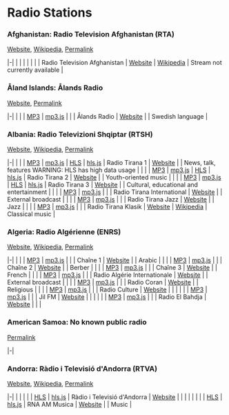 # Radio Stations

<link rel="stylesheet" type="text/css" href="css/markdown.css">
<link rel="shortcut icon" href="ico/favicon.png" type="image/x-icon">


### Afghanistan: Radio Television Afghanistan (RTA)

[Website](http://www.rta.gov.af/), [Wikipedia](https://en.wikipedia.org/wiki/Radio_Television_Afghanistan), [Permalink](#afghanistan-radio-television-afghanistan-rta)

|-|
| | | | | | | Radio Television Afghanistan | [Website](http://www.rta.gov.af/) | [Wikipedia](https://en.wikipedia.org/wiki/Radio_Television_Afghanistan) | Stream not currently available |


### Åland Islands: Ålands Radio

[Website](https://alandsradio.ax/), [Permalink](#åland-islands-ålands-radio)

|-|
| | | [MP3](https://stream.alandsradio.ax/stream.ogg) | [mp3.js](mp3js.html?stream=https://stream.alandsradio.ax/stream.ogg) | | | Ålands Radio | [Website](https://alandsradio.ax/) | | Swedish language |


### Albania: Radio Televizioni Shqiptar (RTSH)

[Website](https://www.rtsh.al/), [Wikipedia](https://en.wikipedia.org/wiki/Radio_Televizioni_Shqiptar), [Permalink](#albania-radio-televizioni-shqiptar-rtsh)

|-|
| | | [MP3](http://149.202.220.47:8888/radiotirana1) | [mp3.js](mp3js.html?stream=http://149.202.220.47:8888/radiotirana1) | [HLS](http://corehls01al.ekranet.com/hls/radiotirana1/index.m3u8) | [hls.js](/hlsjsaudio.html?stream=http://corehls01al.ekranet.com/hls/radiotirana1/index.m3u8) | Radio Tirana 1 | [Website](https://www.rtsh.al/pt/) | | News, talk, features WARNING: HLS has high data usage |
| | | [MP3](http://149.202.220.47:8888/radiotirana2) | [mp3.js](mp3js.html?stream=http://149.202.220.47:8888/radiotirana2) | [HLS](http://corehls01al.ekranet.com/hls/radiotirana2/index.m3u8) | [hls.js](/hlsjsaudio.html?stream=http://corehls01al.ekranet.com/hls/radiotirana2/index.m3u8) | Radio Tirana 2 | [Website](https://www.rtsh.al/radio-tirana-2/) | | Youth-oriented music |
| | | [MP3](http://149.202.220.47:8888/radiotirana3) | [mp3.js](mp3js.html?stream=http://149.202.220.47:8888/radiotirana3) | [HLS](http://corehls01al.ekranet.com/hls/radiotirana3/index.m3u8) | [hls.js](/hlsjsaudio.html?stream=http://corehls01al.ekranet.com/hls/radiotirana3/index.m3u8) | Radio Tirana 3 | [Website](https://www.rtsh.al/radio-tirana-3/) | | Cultural, educational and entertainment |
| | | [MP3](http://149.202.220.47:8888/rti) | [mp3.js](mp3js.html?stream=http://149.202.220.47:8888/rti) | | | Radio Tirana International | [Website](http://rti.rtsh.al/) | | External broadcast |
| | | [MP3](http://149.202.220.47:8888/radiotiranajazz) | [mp3.js](mp3js.html?stream=http://149.202.220.47:8888/radiotiranajazz) | | | Radio Tirana Jazz | [Website](https://www.rtsh.al/radio-tirana-jazz/) | | Jazz |
| | | [MP3](http://149.202.220.47:8888/radiotiranaklasik1) | [mp3.js](mp3js.html?stream=http://149.202.220.47:8888/radiotiranaklasik1) | | | Radio Tirana Klasik | [Website](https://www.rtsh.al/radio-tirana-klasik/) | [Wikipedia](https://en.wikipedia.org/wiki/Radio_Tirana_Klasik) | Classical music |


### Algeria: Radio Algérienne (ENRS)

[Website](http://www.radioalgerie.dz), [Wikipedia](https://en.wikipedia.org/wiki/Radio_Algeria), [Permalink](#algeria-radio-algérienne-enrs)

|-|
| | | [MP3](https://ch1.ice.infomaniak.ch/ch1-64.aac) | [mp3.js](mp3js.html?stream=https://ch1.ice.infomaniak.ch/ch1-64.aac) | | | Chaîne 1 | [Website](http://www.radioalgerie.dz/player/fr/live/cha%C3%AEne-1) | | Arabic |
| | | [MP3](https://ch2.ice.infomaniak.ch/ch2-64.aac) | [mp3.js](mp3js.html?stream=https://ch2.ice.infomaniak.ch/ch2-64.aac) | | | Chaîne 2 | [Website](http://www.radioalgerie.dz/player/fr/live/chaine-2) | | Berber |
| | | [MP3](https://ch3.ice.infomaniak.ch/ch3-64.aac) | [mp3.js](mp3js.html?stream=https://ch3.ice.infomaniak.ch/ch3-64.aac) | | | Chaîne 3 | [Website](http://www.radioalgerie.dz/player/fr/live/chaine-3) | | French |
| | | [MP3](https://rai.ice.infomaniak.ch/rai-64.aac) | [mp3.js](mp3js.html?stream=https://rai.ice.infomaniak.ch/rai-64.aac) | | | Radio Algérie Internationale | [Website](http://www.radioalgerie.dz/player/fr/live/radio-alg%C3%A9rie-internationale) | | External broadcast |
| | | [MP3](https://coran.ice.infomaniak.ch/coran-64.aac) | [mp3.js](mp3js.html?stream=https://coran.ice.infomaniak.ch/coran-64.aac) | | | Radio Coran | [Website](http://www.radioalgerie.dz/player/fr/live/radio-coran) | | Religious |
| | | [MP3](https://culture.ice.infomaniak.ch/culture-64.aac) | [mp3.js](mp3js.html?stream=https://culture.ice.infomaniak.ch/culture-64.aac) | | | Radio Culture | [Website](http://www.radioalgerie.dz/player/fr/live/radio-culture) | |  |
| | | [MP3](https://jil-fm.ice.infomaniak.ch/jilfm.aac) | [mp3.js](mp3js.html?stream=https://jil-fm.ice.infomaniak.ch/jilfm.aac) | | | Jil FM | [Website](http://www.radioalgerie.dz/player/fr/live/jil-fm) | |  |
| | | [MP3](https://elbahdja.ice.infomaniak.ch/elbahdja-64.aac) | [mp3.js](mp3js.html?stream=https://elbahdja.ice.infomaniak.ch/elbahdja-64.aac) | | | Radio El Bahdja | [Website](http://www.radioalgerie.dz/player/fr/live/radio-el-bahdja) | |  |


### American Samoa: No known public radio

[Permalink](#american-samoa-no-known-public-radio)

|-|


### Andorra: Ràdio i Televisió d'Andorra (RTVA)

[Website](https://www.andorradifusio.ad/), [Wikipedia](https://en.wikipedia.org/wiki/R%C3%A0dio_i_Televisi%C3%B3_d%27Andorra), [Permalink](#andorra-ràdio-i-televisió-dandorra-rtva)

|-|
| | | | | [HLS](https://videos.rtva.ad/live/rna/playlist.m3u8) | [hls.js](/hlsjsaudio.html?stream=https://videos.rtva.ad/live/rna/playlist.m3u8) | Ràdio i Televisió d'Andorra | [Website](https://www.andorradifusio.ad/endirecte/rna) | |  |
| | | | | [HLS](https://videos.rtva.ad/live/am/playlist.m3u8) | [hls.js](/hlsjsaudio.html?stream=https://videos.rtva.ad/live/am/playlist.m3u8) | RNA AM Musica  | [Website](https://www.andorradifusio.ad/endirecte/am) | | Music |

